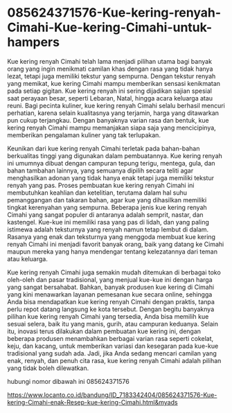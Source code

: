 # 085624371576-Kue-kering-renyah-Cimahi-Kue-kering-Cimahi-untuk-hampers

Kue kering renyah Cimahi telah lama menjadi pilihan utama bagi banyak orang yang ingin menikmati camilan khas dengan rasa yang tidak hanya lezat, tetapi juga memiliki tekstur yang sempurna. Dengan tekstur renyah yang memikat, kue kering Cimahi mampu memberikan sensasi kenikmatan pada setiap gigitan. Kue kering renyah ini sering dijadikan sajian spesial saat perayaan besar, seperti Lebaran, Natal, hingga acara keluarga atau reuni. Bagi pecinta kuliner, kue kering renyah Cimahi selalu berhasil mencuri perhatian, karena selain kualitasnya yang terjamin, harga yang ditawarkan pun cukup terjangkau. Dengan banyaknya varian rasa dan bentuk, kue kering renyah Cimahi mampu memanjakan siapa saja yang mencicipinya, memberikan pengalaman kuliner yang tak terlupakan.

Keunikan dari kue kering renyah Cimahi terletak pada bahan-bahan berkualitas tinggi yang digunakan dalam pembuatannya. Kue kering renyah ini umumnya dibuat dengan campuran tepung terigu, mentega, gula, dan bahan tambahan lainnya, yang semuanya dipilih secara teliti agar menghasilkan adonan yang tidak hanya enak tetapi juga memiliki tekstur renyah yang pas. Proses pembuatan kue kering renyah Cimahi ini membutuhkan keahlian dan ketelitian, terutama dalam hal suhu pemanggangan dan takaran bahan, agar kue yang dihasilkan memiliki tingkat kerenyahan yang sempurna. Beberapa jenis kue kering renyah Cimahi yang sangat populer di antaranya adalah semprit, nastar, dan kastengel. Kue-kue ini memiliki rasa yang pas di lidah, dan yang paling istimewa adalah teksturnya yang renyah namun tetap lembut di dalam. Rasanya yang enak dan teksturnya yang menggoda membuat kue kering renyah Cimahi ini menjadi favorit banyak orang, baik yang datang ke Cimahi maupun mereka yang hanya mendengar tentang kelezatannya dari teman atau keluarga.

Kue kering renyah Cimahi juga semakin mudah ditemukan di berbagai toko oleh-oleh dan pasar tradisional, yang menjual kue-kue ini dengan harga yang sangat bersahabat. Bahkan, banyak produsen kue kering di Cimahi yang kini menawarkan layanan pemesanan kue secara online, sehingga Anda bisa mendapatkan kue kering renyah Cimahi dengan praktis, tanpa perlu repot datang langsung ke kota tersebut. Dengan begitu banyaknya pilihan kue kering renyah Cimahi yang tersedia, Anda bisa memilih kue sesuai selera, baik itu yang manis, gurih, atau campuran keduanya. Selain itu, inovasi terus dilakukan dalam pembuatan kue kering ini, dengan beberapa produsen menambahkan berbagai varian rasa seperti cokelat, keju, dan kacang, untuk memberikan variasi dan kesegaran pada kue-kue tradisional yang sudah ada. Jadi, jika Anda sedang mencari camilan yang enak, renyah, dan penuh cita rasa, kue kering renyah Cimahi adalah pilihan yang tidak boleh dilewatkan.

hubungi nomor dibawah ini
085624371576

https://www.locanto.co.id/bandung/ID_7183342404/085624371576-Kue-kering-Cimahi-enak-Resep-kue-kering-Cimahi.html&myads

